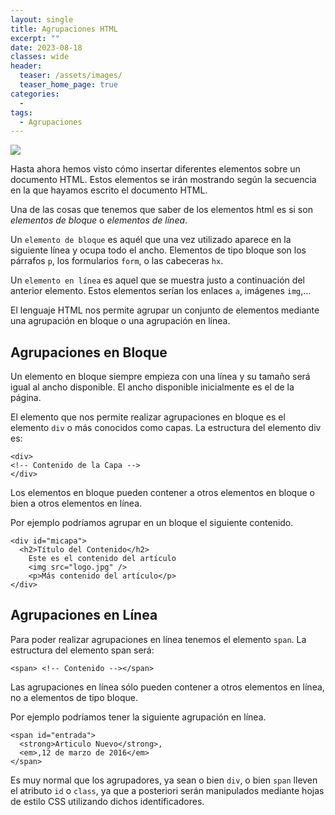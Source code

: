 ```yaml
---
layout: single
title: Agrupaciones HTML
excerpt: ""
date: 2023-08-18
classes: wide
header:
  teaser: /assets/images/
  teaser_home_page: true
categories:
  - 
tags:
  - Agrupaciones
---
```


![](/assets/images/)

Hasta ahora hemos visto cómo insertar diferentes elementos sobre un documento HTML. Estos elementos se irán mostrando según la secuencia en la que hayamos escrito el documento HTML.

Una de las cosas que tenemos que saber de los elementos html es si son *elementos de bloque* o *elementos de línea*.

Un `elemento de bloque` es aquél que una vez utilizado aparece en la siguiente línea y ocupa todo el ancho. Elementos de tipo bloque son los párrafos `p`, los formularios `form`, o las cabeceras `hx`.

Un `elemento en línea` es aquel que se muestra justo a continuación del anterior elemento. Estos elementos serían los enlaces `a`, imágenes `img`,…

El lenguaje HTML nos permite agrupar un conjunto de elementos mediante una agrupación en bloque o una agrupación en línea.

## Agrupaciones en Bloque

Un elemento en bloque siempre empieza con una línea y su tamaño será igual al ancho disponible. El ancho disponible inicialmente es el de la página.

El elemento que nos permite realizar agrupaciones en bloque es el elemento `div` o más conocidos como capas. La estructura del elemento div es:

```
<div>
<!-- Contenido de la Capa -->
</div>
```

Los elementos en bloque pueden contener a otros elementos en bloque o bien a otros elementos en línea.

Por ejemplo podríamos agrupar en un bloque el siguiente contenido.

```
<div id="micapa">
  <h2>Título del Contenido</h2>
    Este es el contenido del artículo
    <img src="logo.jpg" />
    <p>Más contenido del artículo</p>
</div>
```

## Agrupaciones en Línea

Para poder realizar agrupaciones en línea tenemos el elemento `span`. La estructura del elemento span será:

```
<span> <!-- Contenido --></span>
```

Las agrupaciones en línea sólo pueden contener a otros elementos en línea, no a elementos de tipo bloque.

Por ejemplo podríamos tener la siguiente agrupación en línea.

```
<span id="entrada">
  <strong>Articulo Nuevo</strong>,
  <em>,12 de marzo de 2016</em>
</span>
```

Es muy normal que los agrupadores, ya sean o bien `div`, o bien `span` lleven el atributo `id` o `class`, ya que a posteriori serán manipulados mediante hojas de estilo CSS utilizando dichos identificadores.